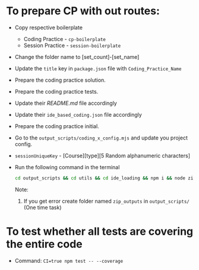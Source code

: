 # To prepare CP with out routes:

- Copy respective boilerplate
  - Coding Practice - `cp-boilerplate`
  - Session Practice - `session-boilerplate`
- Change the folder name to [set_count]-[set_name]
- Update the `title` key in `package.json` file with `Coding_Practice_Name`
- Prepare the coding practice solution.
- Prepare the coding practice tests.
- Update their _README.md_ file accordingly
- Update their `ide_based_coding.json` file accordingly
- Prepare the coding practice initial.
- Go to the `output_scripts/coding_x_config.mjs` and update you project config.
- `sessionUniqueKey` - [Course][type][5 Random alphanumeric characters]
- Run the following command in the terminal
  ```cmd
  cd output_scripts && cd utils && cd ide_loading && npm i && node zip_coding_x.mjs && cd ../../..
  ```

  Note: 
  1. If you get error create folder named `zip_outputs` in `output_scripts/` (One time task)

# To test whether all tests are covering the entire code

- Command: `CI=true npm test -- --coverage`
